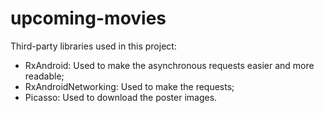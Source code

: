 # upcoming-movies

Third-party libraries used in this project:
- RxAndroid: Used to make the asynchronous requests easier and more readable;
- RxAndroidNetworking: Used to make the requests;
- Picasso: Used to download the poster images.